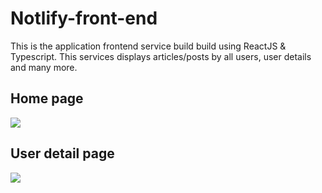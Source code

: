# Notlify-front-end
This is the application frontend service build build using ReactJS & Typescript.
This services displays articles/posts by all users, user details and many more.

## Home page
![](https://github.com/AntonyIS/notlify-frontend/blob/development/public/images/home_page.png)

## User detail page
![](https://github.com/AntonyIS/notlify-frontend/blob/development/public/images/user_page.png)

